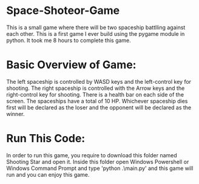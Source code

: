 # Space-Shoteor-Game

This is a small game where there will be two spaceship battlling against each other.
This is a first game I ever build using the pygame module in python. It took me 8 hours to complete this game.

# Basic Overview of Game:

The left spaceship is controlled by WASD keys and the left-control key for shooting. The right spaceship is controlled with the Arrow keys and the right-control key for shooting.
There is a health bar on each side of the screen. The spaceships have a total of 10 HP. Whichever spaceship dies first will be declared as the loser and the opponent will be declared as the winner.

# Run This Code:

In order to run this game, you require to download this folder named Shooting Star and open it. Inside this folder open Windows Powershell or Windows Command Prompt and type 
'python .\main.py' and this game will run and you can enjoy this game.
